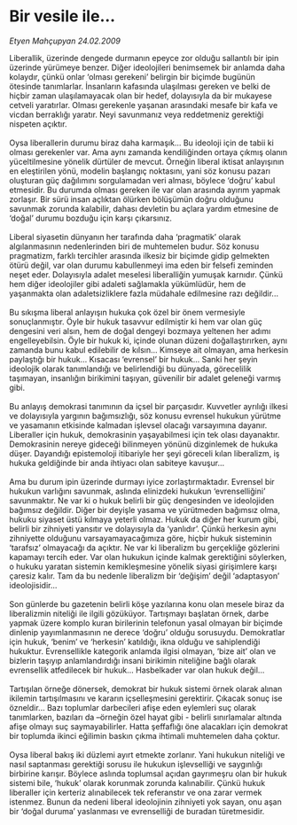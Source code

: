 # Bir vesile ile...

*Etyen Mahçupyan 24.02.2009*

<div class="taraf_structure_2col_1zq">
<div class="margen_n">



 <p>Liberallik, üzerinde dengede durmanın epeyce zor olduğu sallantılı bir ipin üzerinde yürümeye benzer. Diğer ideolojileri benimsemek bir anlamda daha kolaydır, çünkü onlar ‘olması gerekeni’ belirgin bir biçimde bugünün ötesinde tanımlarlar. İnsanların kafasında ulaşılması gereken ve belki de hiçbir zaman ulaşılamayacak olan bir hedef, dolayısıyla da bir mukayese cetveli yaratırlar. Olması gerekenle yaşanan arasındaki mesafe bir kafa ve vicdan berraklığı yaratır. Neyi savunmanız veya reddetmeniz gerektiği nispeten açıktır. <br/><br/>Oysa liberallerin durumu biraz daha karmaşık... Bu ideoloji için de tabii ki olması gerekenler var. Ama aynı zamanda kendiliğinden ortaya çıkmış olanın yüceltilmesine yönelik dürtüler de mevcut. Örneğin liberal iktisat anlayışının en eleştirilen yönü, modelin başlangıç noktasını, yani söz konusu pazarı oluşturan güç dağılımını sorgulamadan veri alması, böylece ‘doğru’ kabul etmesidir. Bu durumda olması gereken ile var olan arasında ayırım yapmak zorlaşır. Bir sürü insan açlıktan ölürken bölüşümün doğru olduğunu savunmak zorunda kalabilir, dahası devletin bu açlara yardım etmesine de ‘doğal’ durumu bozduğu için karşı çıkarsınız. <br/><br/>Liberal siyasetin dünyanın her tarafında daha ‘pragmatik’ olarak algılanmasının nedenlerinden biri de muhtemelen budur. Söz konusu pragmatizm, farklı tercihler arasında ilkesiz bir biçimde gidip gelmekten ötürü değil, var olan durumu kabullenmeyi ima eden bir felsefi zeminden neşet eder. Dolayısıyla adalet meselesi liberalliğin yumuşak karnıdır. Çünkü hem diğer ideolojiler gibi adaleti sağlamakla yükümlüdür, hem de yaşanmakta olan adaletsizliklere fazla müdahale edilmesine razı değildir... <br/><br/>Bu sıkışma liberal anlayışın hukuka çok özel bir önem vermesiyle sonuçlanmıştır. Öyle bir hukuk tasavvur edilmiştir ki hem var olan güç dengesini veri alsın, hem de doğal dengeyi bozmaya yeltenen her adımı engelleyebilsin. Öyle bir hukuk ki, içinde olunan düzeni doğallaştırırken, aynı zamanda bunu kabul edilebilir de kılsın... Kimseye ait olmayan, ama herkesin paylaştığı bir hukuk... Kısacası ‘evrensel’ bir hukuk... Sanki her şeyin ideolojik olarak tanımlandığı ve belirlendiği bu dünyada, görecelilik taşımayan, insanlığın birikimini taşıyan, güvenilir bir adalet geleneği varmış gibi. <br/><br/>Bu anlayış demokrasi tanımının da içsel bir parçasıdır. Kuvvetler ayrılığı ilkesi ve dolayısıyla yargının bağımsızlığı, söz konusu evrensel hukukun yürütme ve yasamanın etkisinde kalmadan işlevsel olacağı varsayımına dayanır. Liberaller için hukuk, demokrasinin yaşayabilmesi için tek olası dayanaktır. Demokrasinin nereye gideceği bilinmeyen yönünü dizginlemek de hukuka düşer. Dayandığı epistemoloji itibariyle her şeyi göreceli kılan liberalizm, iş hukuka geldiğinde bir anda ihtiyacı olan sabiteye kavuşur... <br/><br/>Ama bu durum ipin üzerinde durmayı iyice zorlaştırmaktadır. Evrensel bir hukukun varlığını savunmak, aslında elinizdeki hukukun ‘evrenselliğini’ savunmaktır. Ne var ki o hukuk belirli bir güç dengesinden ve ideolojiden bağımsız değildir. Diğer bir deyişle yasama ve yürütmeden bağımsız olma, hukuku siyaset üstü kılmaya yeterli olmaz. Hukuk da diğer her kurum gibi, belirli bir zihniyeti yansıtır ve dolayısıyla da ‘yanlıdır’. Çünkü herkesin aynı zihniyette olduğunu varsayamayacağımıza göre, hiçbir hukuk sisteminin ‘tarafsız’ olmayacağı da açıktır. Ne var ki liberalizm bu gerçekliğe gözlerini kapamayı tercih eder. Var olan hukukun içinde kalmak gerektiğini söylerken, o hukuku yaratan sistemin kemikleşmesine yönelik siyasi girişimlere karşı çaresiz kalır. Tam da bu nedenle liberalizm bir ‘değişim’ değil ‘adaptasyon’ ideolojisidir... <br/><br/>Son günlerde bu gazetenin belirli köşe yazılarına konu olan mesele biraz da liberalizmin niteliği ile ilgili gözüküyor. Tartışmayı başlatan örnek, darbe yapmak üzere komplo kuran birilerinin telefonun yasal olmayan bir biçimde dinlenip yayımlanmasının ne derece ‘doğru’ olduğu sorusuydu. Demokratlar için hukuk, ‘benim’ ve ‘herkesin’ katıldığı, ikna olduğu ve sahiplendiği hukuktur. Evrensellikle kategorik anlamda ilgisi olmayan, ‘bize ait’ olan ve bizlerin taşıyıp anlamlandırdığı insani birikimin niteliğine bağlı olarak evrensellik atfedilecek bir hukuk... Hasbelkader var olan hukuk değil... <br/><br/>Tartışılan örneğe dönersek, demokrat bir hukuk sistemi örnek olarak alınan ikilemin tartışılmasını ve kararın içselleşmesini gerektirir. Çıkacak sonuç ise özneldir... Bazı toplumlar darbecileri afişe eden eylemleri suç olarak tanımlarken, bazıları da –örneğin özel hayat gibi - belirli sınırlamalar altında afişe olmayı suç saymayabilirler. Hatta şeffaflığı öne alacakları için demokrat bir toplumda ikinci eğilimin baskın çıkma ihtimali muhtemelen daha çoktur. <br/><br/>Oysa liberal bakış iki düzlemi ayırt etmekte zorlanır. Yani hukukun niteliği ve nasıl saptanması gerektiği sorusu ile hukukun işlevselliği ve saygınlığı birbirine karışır. Böylece aslında toplumsal açıdan gayrımeşru olan bir hukuk sistemi bile, ‘hukuk’ olarak korunmak zorunda kalınabilir. Çünkü hukuk liberaller için kerteriz alınabilecek tek referanstır ve ona zarar vermek istenmez. Bunun da nedeni liberal ideolojinin zihniyeti yok sayan, onu aşan bir ‘doğal duruma’ yaslanması ve evrenselliği de buradan türetmesidir.</p>

<br/>


<div id="taraf_not">
</div>

</div>


</div>
